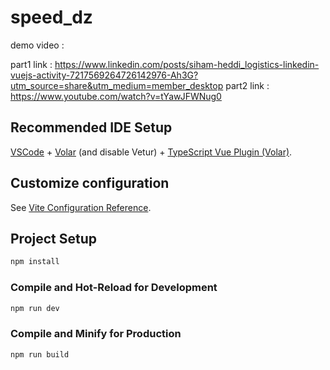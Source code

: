 # speed_dz

demo video : 

part1 link : https://www.linkedin.com/posts/siham-heddi_logistics-linkedin-vuejs-activity-7217569264726142976-Ah3G?utm_source=share&utm_medium=member_desktop
part2 link : https://www.youtube.com/watch?v=tYawJFWNug0

## Recommended IDE Setup

[VSCode](https://code.visualstudio.com/) + [Volar](https://marketplace.visualstudio.com/items?itemName=Vue.volar) (and disable Vetur) + [TypeScript Vue Plugin (Volar)](https://marketplace.visualstudio.com/items?itemName=Vue.vscode-typescript-vue-plugin).

## Customize configuration

See [Vite Configuration Reference](https://vitejs.dev/config/).

## Project Setup

```sh
npm install
```

### Compile and Hot-Reload for Development

```sh
npm run dev
```

### Compile and Minify for Production

```sh
npm run build
```
